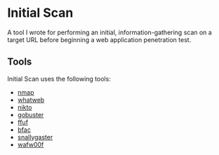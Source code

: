# Initial Scan

A tool I wrote for performing an initial, information-gathering scan on a target URL before beginning a web application penetration test.

## Tools
Initial Scan uses the following tools:
* [nmap](https://nmap.org/) 
* [whatweb](https://www.morningstarsecurity.com/research/whatweb)
* [nikto](https://cirt.net/nikto2)
* [gobuster](https://github.com/OJ/gobuster)
* [ffuf](https://github.com/ffuf/ffuf)
* [bfac](https://github.com/mazen160/bfac)
* [snallygaster](https://github.com/hannob/snallygaster)
* [wafw00f](https://github.com/EnableSecurity/wafw00f)
